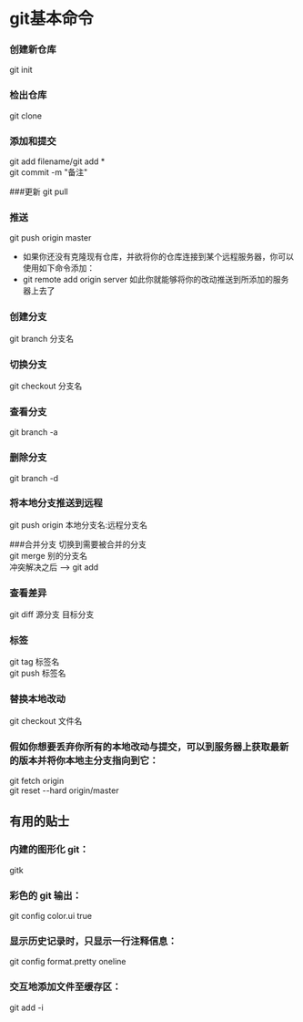 # git基本命令

### 创建新仓库
 git init

### 检出仓库
 git clone

### 添加和提交
git add filename/git add *  
git commit -m "备注"

###更新
git pull

### 推送
git push origin master  
* 如果你还没有克隆现有仓库，并欲将你的仓库连接到某个远程服务器，你可以使用如下命令添加：  
* git remote add origin server
如此你就能够将你的改动推送到所添加的服务器上去了    

### 创建分支
 git branch 分支名
### 切换分支
 git checkout 分支名
### 查看分支
 git branch -a
### 删除分支
 git branch -d
###  将本地分支推送到远程
 git push origin 本地分支名:远程分支名

###合并分支
  切换到需要被合并的分支  
  git merge 别的分支名  
  冲突解决之后 --> git add  

### 查看差异
git diff 源分支 目标分支

### 标签  
git tag 标签名  
git push 标签名

### 替换本地改动
git checkout 文件名

### 假如你想要丢弃你所有的本地改动与提交，可以到服务器上获取最新的版本并将你本地主分支指向到它：
git fetch origin  
git reset --hard origin/master

## 有用的贴士
### 内建的图形化 git：
gitk

### 彩色的 git 输出：
git config color.ui true

### 显示历史记录时，只显示一行注释信息：
git config format.pretty oneline

### 交互地添加文件至缓存区：
git add -i

